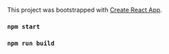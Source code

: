 This project was bootstrapped with [Create React App](https://github.com/facebook/create-react-app).

### `npm start`
### `npm run build`
